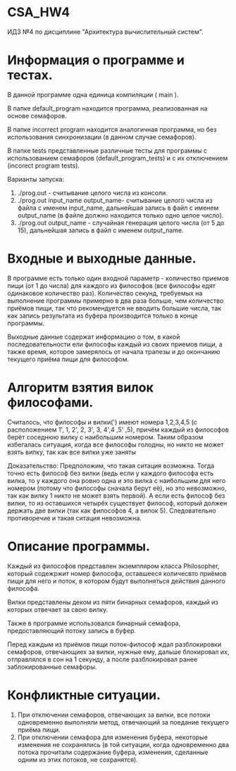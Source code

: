 # CSA_HW4
ИДЗ №4 по дисциплине "Архитектура вычислительный систем".

# Информация о программе и тестах.
В данной программе одна единица компиляции ( main ).

В папке default_program находится программа, реализованная на основе семафоров.

В папке incorrect program находится аналогичная программа, но без использования синхронизации (в данном случае семафоров).

В папке tests представленные различные тесты для программы с использованием семафоров (default_program_tests) и с их отключением (incorect program tests).

Варианты запуска:
1. ./prog.out - считывание целого числа из консоли.
2. ./prog.out input_name output_name- считывание целого числа из файла c именем input_name, дальнейшая запись в файл с именем output_name (в файле должно находится только одно целое число).
3. ./prog.out output_name - случайная генерация целого числа (от 5 до 15), дальнейшая запись в файл с именем output_name.
# Входные и выходные данные.
В программе есть только один входной параметр - количество приемов пищи (от 1 до числа) для каждого из философов (все философы едят одинаковое количество раз). Количество секунд, требуемых на выполнение программы примерно в два раза больше, чем количество приёмов пищи, так что рекомендуется не вводить большие числа, так как запись результата из буфера производится только в конце программы.

Выходные данные содержат информацию о том, в какой последовательности ели философы каждый из своих приемов пищи, а также время, которое замерялось от начала трапезы и до окончанию текущего приёма пищи для философом.
# Алгоритм взятия вилок философами.
Cчиталось, что философы и вилки(') имеют номера 1,2,3,4,5 (с расположением 1', 1, 2', 2, 3', 3, 4',4 ,5' ,5), причём каждый из философов берёт соседнюю вилку с наибольшим номером. Таким образом избегалась ситуация, когда все философы голодны, но никто не может взять вилку, так как все вилки уже заняты

Доказательство: Предположим, что такая ситация возможна. Тогда точно есть философ без вилки (ведь если у каждого философа есть вилка, то у каждого она ровно одна и  это вилка с наибольшим для него номером (потому что философы сначала берут её), но это невозможно, так как вилку 1 никто не может взять первой). А если есть философ без вилки, то из оставшихся четырёх существует философ, который должен держать две вилки (так как философов 4, а вилок 5). Следовательно противоречие и такая ситация невозможна.

# Описание программы.
Каждый из философов представлен экземпляром класса Philosopher, который содежржит номер философа, оставшееся количесвто приёмов пищи для него и поток, в котором будут выполняться действия данного философа.

Вилки представлены деком из пяти бинарных семафоров, каждый из которых отвечает за свою вилку.

Также в программе использовался бинарный семафора, предоставляющий потоку запись в буфер.

Перед каждым из приёмов пищи поток-философ ждал разблокировки семафоров, отвечающиех за вилки, нужные ему, дальше блокировал их, отправлялся в сон на 1 секунду, а после разблокировал ранее заблокированные семафоры.

# Конфликтные ситуации.
1. При отключении семафоров, отвечающих за вилки, все потоки одновременно выполняли метод, отвечающий за поедание текущего приёма пищи.
2. При отключении семафора для изменения буфера, некоторые изменения не сохранялись (в той ситуации, когда одновременно два потока прочитали содержание буфера, изменения, сделанные одним из этих потоков, не сохранятся).
